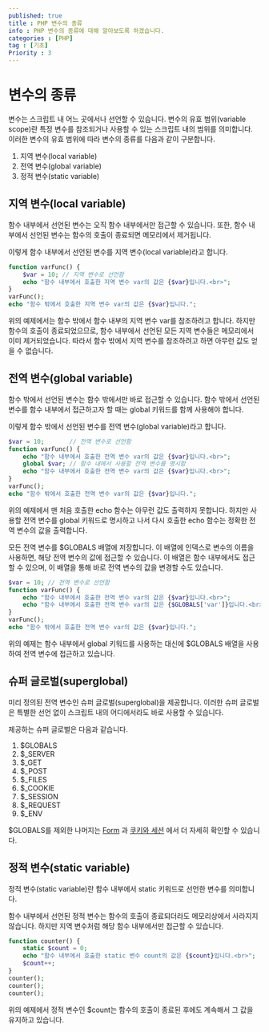 ```yaml
---
published: true
title : PHP 변수의 종류
info : PHP 변수의 종류에 대해 알아보도록 하겠습니다.
categories : [PHP]
tag : [기초]
Priority : 3
---
```



# 변수의 종류
변수는 스크립트 내 어느 곳에서나 선언할 수 있습니다.
변수의 유효 범위(variable scope)란 특정 변수를 참조되거나 사용할 수 있는 스크립트 내의 범위를 의미합니다.
이러한 변수의 유효 범위에 따라 변수의 종류를 다음과 같이 구분합니다.

1. 지역 변수(local variable)
2. 전역 변수(global variable)
3. 정적 변수(static variable)

## 지역 변수(local variable)
함수 내부에서 선언된 변수는 오직 함수 내부에서만 접근할 수 있습니다.
또한, 함수 내부에서 선언된 변수는 함수의 호출이 종료되면 메모리에서 제거됩니다.

이렇게 함수 내부에서 선언된 변수를 지역 변수(local variable)라고 합니다.
```php
function varFunc() {
    $var = 10; // 지역 변수로 선언함
    echo "함수 내부에서 호출한 지역 변수 var의 값은 {$var}입니다.<br>";
}
varFunc();
echo "함수 밖에서 호출한 지역 변수 var의 값은 {$var}입니다.";
```
위의 예제에서는 함수 밖에서 함수 내부의 지역 변수 var를 참조하려고 합니다.
하지만 함수의 호출이 종료되었으므로, 함수 내부에서 선언된 모든 지역 변수들은 메모리에서 이미 제거되었습니다.
따라서 함수 밖에서 지역 변수를 참조하려고 하면 아무런 값도 얻을 수 없습니다.


## 전역 변수(global variable)
함수 밖에서 선언된 변수는 함수 밖에서만 바로 접근할 수 있습니다.
함수 밖에서 선언된 변수를 함수 내부에서 접근하고자 할 때는 global 키워드를 함께 사용해야 합니다.

이렇게 함수 밖에서 선언된 변수를 전역 변수(global variable)라고 합니다.
```php
$var = 10;       // 전역 변수로 선언함
function varFunc() {
    echo "함수 내부에서 호출한 전역 변수 var의 값은 {$var}입니다.<br>";
    global $var; // 함수 내에서 사용할 전역 변수를 명시함
    echo "함수 내부에서 호출한 전역 변수 var의 값은 {$var}입니다.<br>";
}
varFunc();
echo "함수 밖에서 호출한 전역 변수 var의 값은 {$var}입니다.";
```
위의 예제에서 맨 처음 호출한 echo 함수는 아무런 값도 출력하지 못합니다.
하지만 사용할 전역 변수를 global 키워드로 명시하고 나서 다시 호출한 echo 함수는 정확한 전역 변수의 값을 출력합니다.

모든 전역 변수를 $GLOBALS 배열에 저장합니다.
이 배열에 인덱스로 변수의 이름을 사용하면, 해당 전역 변수의 값에 접근할 수 있습니다.
이 배열은 함수 내부에서도 접근할 수 있으며, 이 배열을 통해 바로 전역 변수의 값을 변경할 수도 있습니다.
```php
$var = 10; // 전역 변수로 선언함
function varFunc() {
    echo "함수 내부에서 호출한 전역 변수 var의 값은 {$var}입니다.<br>";
    echo "함수 내부에서 호출한 전역 변수 var의 값은 {$GLOBALS['var']}입니다.<br>";
}
varFunc();
echo "함수 밖에서 호출한 전역 변수 var의 값은 {$var}입니다.";
```
위의 예제는 함수 내부에서 global 키워드를 사용하는 대신에 $GLOBALS 배열을 사용하여 전역 변수에 접근하고 있습니다.

## 슈퍼 글로벌(superglobal)
미리 정의된 전역 변수인 슈퍼 글로벌(superglobal)을 제공합니다.
이러한 슈퍼 글로벌은 특별한 선언 없이 스크립트 내의 어디에서라도 바로 사용할 수 있습니다.

제공하는 슈퍼 글로벌은 다음과 같습니다.
1. $GLOBALS
2. $_SERVER
3. $_GET
4. $_POST
5. $_FILES
6. $_COOKIE
7. $_SESSION
8. $_REQUEST
9. $_ENV

\$GLOBALS를 제외한 나머지는 [Form](https://developer.wade.pw/php/form_handling) 과 [쿠키와 세션](https://developer.wade.pw/php/cookieSession_cookie) 에서 더 자세히 확인할 수 있습니다.

## 정적 변수(static variable)
정적 변수(static variable)란 함수 내부에서 static 키워드로 선언한 변수를 의미합니다.

함수 내부에서 선언된 정적 변수는 함수의 호출이 종료되더라도 메모리상에서 사라지지 않습니다.
하지만 지역 변수처럼 해당 함수 내부에서만 접근할 수 있습니다.
```php
function counter() {
    static $count = 0;
    echo "함수 내부에서 호출한 static 변수 count의 값은 {$count}입니다.<br>";
    $count++;
}
counter();
counter();
counter();
```
위의 예제에서 정적 변수인 $count는 함수의 호출이 종료된 후에도 계속해서 그 값을 유지하고 있습니다.